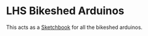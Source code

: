 LHS Bikeshed Arduinos
=====================

This acts as a [Sketchbook](https://www.arduino.cc/en/guide/environment#toc7) for all the bikeshed arduinos.
